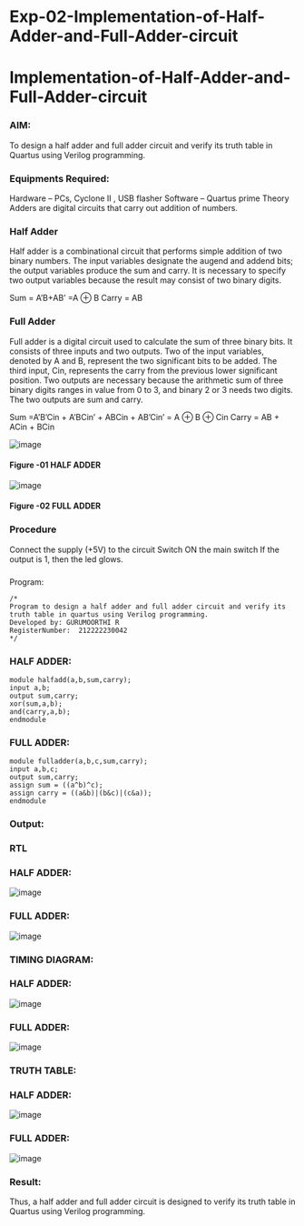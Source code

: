 # Exp-02-Implementation-of-Half-Adder-and-Full-Adder-circuit

# Implementation-of-Half-Adder-and-Full-Adder-circuit
### AIM:
To design a half adder and full adder circuit and verify its truth table in Quartus using Verilog programming.

### Equipments Required:
Hardware – PCs, Cyclone II , USB flasher
Software – Quartus prime
Theory
Adders are digital circuits that carry out addition of numbers.

### Half Adder
Half adder is a combinational circuit that performs simple addition of two binary numbers. The input variables designate the augend and addend bits; the output variables produce the sum and carry. It is necessary to specify two output variables because the result may consist of two binary digits.

Sum = A’B+AB’ =A ⊕ B Carry = AB

### Full Adder
Full adder is a digital circuit used to calculate the sum of three binary bits. It consists of three inputs and two outputs. Two of the input variables, denoted by A and B, represent the two significant bits to be added. The third input, Cin, represents the carry from the previous lower significant position. Two outputs are necessary because the arithmetic sum of three binary digits ranges in value from 0 to 3, and binary 2 or 3 needs two digits. The two outputs are sum and carry.

Sum =A’B’Cin + A’BCin’ + ABCin + AB’Cin’ = A ⊕ B ⊕ Cin Carry = AB + ACin + BCin

 ![image](https://user-images.githubusercontent.com/36288975/163552156-a13e5a56-c638-4110-97d9-8896907c8d25.png)

#### Figure -01 HALF ADDER 


![image](https://user-images.githubusercontent.com/36288975/163552057-b3547877-6d07-45b4-b7e0-bcfebfad9e1d.png)

#### Figure -02 FULL ADDER 

### Procedure

Connect the supply (+5V) to the circuit
Switch ON the main switch
If the output is 1, then the led glows.
### 
Program:
```
/*
Program to design a half adder and full adder circuit and verify its truth table in quartus using Verilog programming.
Developed by: GURUMOORTHI R
RegisterNumber:  212222230042
*/
```
### HALF ADDER:
```
module halfadd(a,b,sum,carry);
input a,b;
output sum,carry;
xor(sum,a,b);
and(carry,a,b);
endmodule
```
### FULL ADDER:
```
module fulladder(a,b,c,sum,carry);
input a,b,c;
output sum,carry;
assign sum = ((a^b)^c);
assign carry = ((a&b)|(b&c)|(c&a));
endmodule
```


### Output:

### RTL
### HALF ADDER:

![image](https://user-images.githubusercontent.com/118707009/231659421-0b100f7b-953f-4ee1-bd14-05602663b8a8.png)

### FULL ADDER:

![image](https://user-images.githubusercontent.com/118707009/231659481-bbc9bcb5-51fc-4d5a-9dd0-d097ac8608ef.png)

### TIMING DIAGRAM:
### HALF ADDER:

![image](https://user-images.githubusercontent.com/118707009/231659551-e52db5ba-81cd-4b1a-8bf0-495d2fc06085.png)

### FULL ADDER:

![image](https://user-images.githubusercontent.com/118707009/231659604-8adf9684-7d3e-4793-918b-77ee2f284fad.png)

### TRUTH TABLE:

### HALF ADDER:

![image](https://user-images.githubusercontent.com/118707009/231659682-56604aa0-244c-460c-a4d5-2e824792f30b.png)

### FULL ADDER:

![image](https://user-images.githubusercontent.com/118707009/231659756-f151f0ef-3c0a-46cc-9718-3acfe8c7cc59.png)




### Result:
Thus, a half adder and full adder circuit is designed to verify its truth table in Quartus using Verilog programming.
